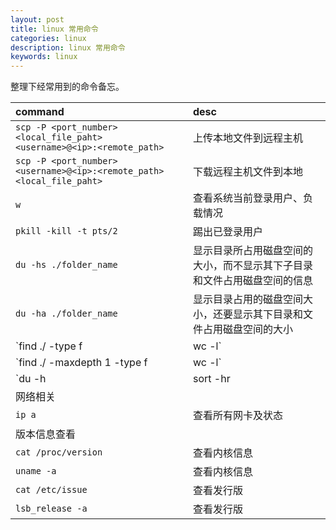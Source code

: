 ```yaml
---
layout: post
title: linux 常用命令
categories: linux
description: linux 常用命令
keywords: linux
---
```


整理下经常用到的命令备忘。

| command                         | desc |
|:--------------------------------|:------------|
| `scp -P <port_number> <local_file_paht> <username>@<ip>:<remote_path>`| 上传本地文件到远程主机 |
| `scp -P <port_number> <username>@<ip>:<remote_path> <local_file_paht>`| 下载远程主机文件到本地 |
| `w`                      | 查看系统当前登录用户、负载情况              |
| `pkill -kill -t pts/2`  | 踢出已登录用户 |
| `du -hs ./folder_name`  | 显示目录所占用磁盘空间的大小，而不显示其下子目录和文件占用磁盘空间的信息 |
| `du -ha ./folder_name`  | 显示目录占用的磁盘空间大小，还要显示其下目录和文件占用磁盘空间的大小 |
| `find ./ -type f|wc -l` | 显示目录以及子目录文件数量 |
| `find ./ -maxdepth 1 -type f|wc -l` | 只想查找当前目录的文件数量 |
| `du -h |sort -hr|head -20` | 按大小排序当前路径文件大小 |
| 网络相关 | |
| `ip a` | 查看所有网卡及状态 |
| 版本信息查看||
| `cat /proc/version` | 查看内核信息 |
| `uname -a` | 查看内核信息 |
| `cat /etc/issue` | 查看发行版 |
| `lsb_release -a` | 查看发行版 |
